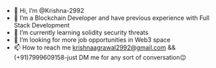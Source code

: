 - 👋 Hi, I’m @Krishna-2992
- 👀 I’m a Blockchain Developer and have previous experience with Full Stack Development
- 🌱 I’m currently learning solidity security threats
- 💞️ I’m looking for more job opportunities in Web3 space
- 📫 How to reach me krishnaagrawal2992@gmail.com && (+91)7999609158-just DM me for any sort of conversation😉

<!---
Krishna-2992/Krishna-2992 is a ✨ special ✨ repository because its `README.md` (this file) appears on your GitHub profile.
You can click the Preview link to take a look at your changes.
--->
